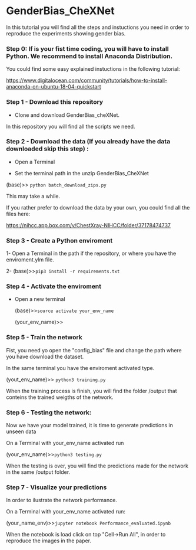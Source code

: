 # GenderBias_CheXNet
In this tutorial you will find all the steps and instuctions you need in order to reproduce the experiments showing gender bias.

### Step 0: If is your fist time coding, you will have to install Python. We recommend to install Anaconda Distribution.

You could find some easy explained instuctions in the following tutorial:

https://www.digitalocean.com/community/tutorials/how-to-install-anaconda-on-ubuntu-18-04-quickstart


### Step 1 - Download this repository

- Clone and download GenderBias_cheXNet.

In this repository you will find all the scripts we need.

### Step 2 - Download the data (If you already have the data downloaded skip this step) :

- Open a Terminal

- Set the terminal path in the unzip GenderBias_CheXNet

(base)>> `python batch_download_zips.py`

This may take a while. 

If you rather prefer to download the data by your own, you could find all the files here:

https://nihcc.app.box.com/v/ChestXray-NIHCC/folder/37178474737

### Step 3 - Create a Python enviroment

  1- Open a Terminal in the path if the repository, or where you have the enviroment.ylm file.
  
  
  2- (base)>>`pip3 install -r requirements.txt`

### Step 4 - Activate the enviroment

- Open a new terminal

  (base)>>`source activate your_env_name`
  
  (your_env_name)>>

### Step 5 - Train the network

Fist, you need yo open the "config_bias" file and change the path where you have download the dataset.

In the same terminal you have the enviroment activated type.

(yout_env_name)>> `python3 training.py`

When the training process is finish, you will find the folder /output that conteins the trained weigths of the network.

### Step 6 - Testing the network:

Now we have your model trained, it is time to generate predictions in unseen data

On a Terminal with your_env_name activated run


  (your_env_name)>>`python3 testing.py`
  
When the testing is over, you will find the predictions made for the network in the same /output folder.

### Step 7 - Visualize your predictions

In order to ilustrate the network performance.

On a Terminal with your_env_name activated run:

   (your_name_env)>>`jupyter notebook Performance_evaluated.ipynb`
   
When the notebook is load click on top "Cell->Run All", in order to reproduce the images in the paper.


